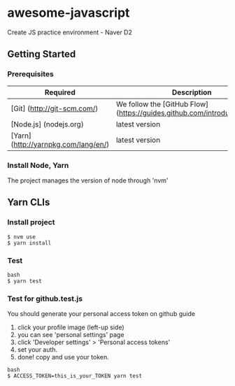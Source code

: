 # awesome-javascript
Create JS practice environment - Naver D2

## Getting Started
### Prerequisites

Required | Description
-- | -- 
[Git] (http://git-scm.com/) | We follow the [GitHub Flow] (https://guides.github.com/introduction/flow/)
[Node.js] (nodejs.org) | latest version 
[Yarn] (http://yarnpkg.com/lang/en/) | latest version 

### Install Node, Yarn 
The project manages the version of node through 'nvm'

## Yarn CLIs

### Install project 

```
$ nvm use
$ yarn install 
```

### Test

```
bash 
$ yarn test
```

### Test for github.test.js
You should generate your personal access token on github
guide
1. click your profile image (left-up side)
2. you can see 'personal settings' page 
3. click 'Developer settings' > 'Personal access tokens' 
4. set your auth. 
5. done! copy and use your token. 
  
```
bash
$ ACCESS_TOKEN=this_is_your_TOKEN yarn test
```
